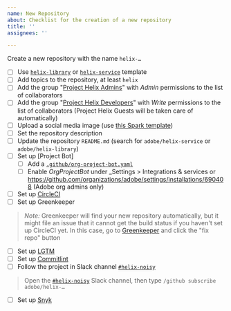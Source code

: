 ```yaml
---
name: New Repository
about: Checklist for the creation of a new repository
title: ''
assignees: ''

---
```


Create a new repository with the name `helix-…`

- [ ] Use [`helix-library`](https://github.com/adobe/helix-library) or [`helix-service`](https://github.com/adobe/helix-service) template
- [ ] Add topics to the repository, at least `helix`
- [ ] Add the group "[Project Helix Admins](https://github.com/orgs/adobe/teams/project-helix-admins)" with *Admin* permissions to the list of collaborators
- [ ] Add the group "[Project Helix Developers](https://github.com/orgs/adobe/teams/project-helix-developers)" with *Write* permissions to the list of collaborators (Project Helix Guests will be taken care of automatically) 
- [ ] Upload a social media image (use [this Spark template](https://spark.adobe.com/post/7srrIXaQVTw67/))
- [ ] Set the repository description
- [ ] Update the repository `README.md` (search for `adobe/helix-service` or `adobe/helix-library`)
- [ ] Set up [Project Bot]
  - [ ] Add a [`.github/org-project-bot.yaml`](https://github.com/adobe/helix-cli/blob/master/.github/org-project-bot.yaml)
  - [ ] Enable _OrgProjectBot_ under _Settings > Integrations & services or https://github.com/organizations/adobe/settings/installations/690408 (Adobe org admins only)
- [ ] Set up [CircleCI](https://circleci.com/add-projects/gh/adobe)
- [ ] Set up Greenkeeper 
> *Note:* Greenkeeper will find your new repository automatically, but it might file an issue that it cannot get the build status if you haven't set up CircleCI yet. In this case, go to [Greenkeeper](https://account.greenkeeper.io/account/adobe) and click the "fix repo" button
- [ ] Set up [LGTM](https://github.com/organizations/adobe/settings/installations/870657)
- [ ] Set up [Commitlint](https://github.com/organizations/adobe/settings/installations/728398)
- [ ] Follow the project in Slack channel [`#helix-noisy`](https://cq-dev.slack.com/archives/C9HH8J553/)
> Open the [`#helix-noisy`](https://cq-dev.slack.com/archives/C9HH8J553/) Slack channel, then type `/github subscribe adobe/helix-…`
- [ ] Set up [Snyk](https://app.snyk.io/org/adobe-org/sources/9a3e5d90-b782-468a-a042-9a2073736f0b/add)
